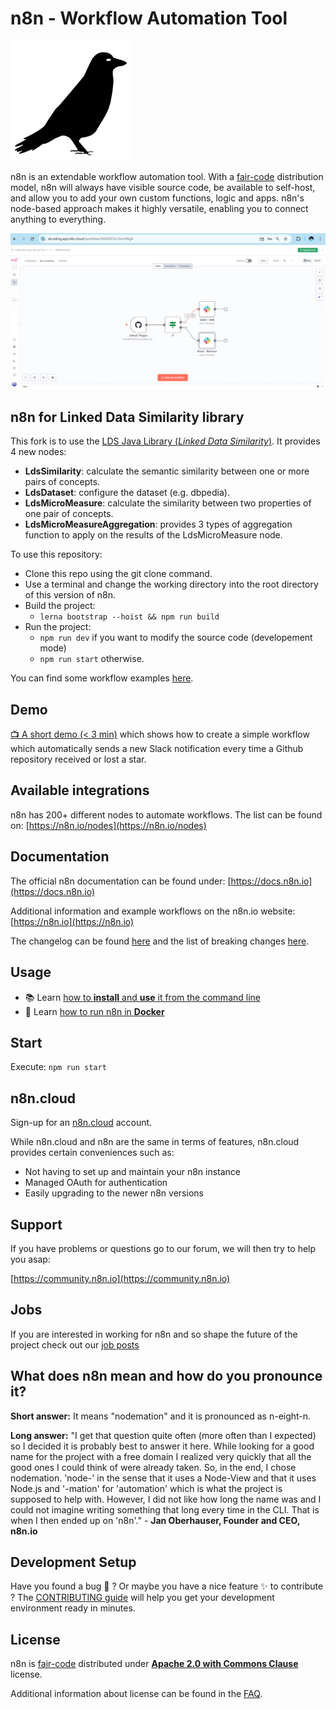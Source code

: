 # n8n - Workflow Automation Tool

![n8n.io - Workflow Automation](https://raw.githubusercontent.com/n8n-io/n8n/master/assets/n8n-logo.png)

n8n is an extendable workflow automation tool. With a [fair-code](http://faircode.io) distribution model, n8n will always have visible source code, be available to self-host, and allow you to add your own custom functions, logic and apps. n8n's node-based approach makes it highly versatile, enabling you to connect anything to everything.

<a href="https://raw.githubusercontent.com/n8n-io/n8n/master/assets/n8n-screenshot.png"><img src="https://raw.githubusercontent.com/n8n-io/n8n/master/assets/n8n-screenshot.png" width="550" alt="n8n.io - Screenshot"></a>

## n8n for Linked Data Similarity library

This fork is to use the [LDS Java Library (*Linked Data Similarity*)](https://github.com/FouadKom/lds). It provides 4 new nodes:

- **LdsSimilarity**: calculate the semantic similarity between one or more pairs of concepts.
- **LdsDataset**: configure the dataset (e.g. dbpedia).
- **LdsMicroMeasure**: calculate the similarity between two properties of one pair of concepts.
- **LdsMicroMeasureAggregation**: provides 3 types of aggregation function to apply on the results of the LdsMicroMeasure node.

To use this repository:

- Clone this repo using the git clone command.
- Use a terminal and change the working directory into the root directory of this version of n8n.
- Build the project:
  - `lerna bootstrap --hoist && npm run build`
- Run the project:
  - `npm run dev` if you want to modify the source code (developement mode)
  - `npm run start` otherwise.

You can find some workflow examples [here](https://github.com/Asteda/n8n/tree/master/workflows-examples).

## Demo

[:tv: A short demo (< 3 min)](https://www.youtube.com/watch?v=3w7xIMKLVAg) which shows how to create a simple workflow which
automatically sends a new Slack notification every time a Github repository
received or lost a star.

## Available integrations

n8n has 200+ different nodes to automate workflows. The list can be found on: [https://n8n.io/nodes](https://n8n.io/nodes)


## Documentation

The official n8n documentation can be found under: [https://docs.n8n.io](https://docs.n8n.io)

Additional information and example workflows on the n8n.io website: [https://n8n.io](https://n8n.io)

The changelog can be found [here](https://docs.n8n.io/reference/changelog.html) and the list of breaking changes [here](https://github.com/n8n-io/n8n/blob/master/packages/cli/BREAKING-CHANGES.md).


## Usage

- :books: Learn [how to **install** and **use** it from the command line](https://github.com/n8n-io/n8n/tree/master/packages/cli/README.md)
- :whale: Learn [how to run n8n in **Docker**](https://github.com/n8n-io/n8n/tree/master/docker/images/n8n/README.md)



## Start

Execute: `npm run start`



## n8n.cloud

Sign-up for an [n8n.cloud](https://www.n8n.cloud/) account.

While n8n.cloud and n8n are the same in terms of features, n8n.cloud provides certain conveniences such as:
- Not having to set up and maintain your n8n instance
- Managed OAuth for authentication
- Easily upgrading to the newer n8n versions



## Support

If you have problems or questions go to our forum, we will then try to help you asap:

[https://community.n8n.io](https://community.n8n.io)



## Jobs

If you are interested in working for n8n and so shape the future of the project
check out our [job posts](https://apply.workable.com/n8n/)



## What does n8n mean and how do you pronounce it?

**Short answer:** It means "nodemation" and it is pronounced as n-eight-n.

**Long answer:** "I get that question quite often (more often than I expected)
so I decided it is probably best to answer it here. While looking for a
good name for the project with a free domain I realized very quickly that all the
good ones I could think of were already taken. So, in the end, I chose
nodemation. 'node-' in the sense that it uses a Node-View and that it uses
Node.js and '-mation' for 'automation' which is what the project is supposed to help with.
However, I did not like how long the name was and I could not imagine writing
something that long every time in the CLI. That is when I then ended up on
'n8n'." - **Jan Oberhauser, Founder and CEO, n8n.io**



## Development Setup

Have you found a bug :bug: ? Or maybe you have a nice feature :sparkles: to contribute ? The [CONTRIBUTING guide](https://github.com/n8n-io/n8n/blob/master/CONTRIBUTING.md) will help you get your development environment ready in minutes.



## License

n8n is [fair-code](http://faircode.io) distributed under [**Apache 2.0 with Commons Clause**](https://github.com/n8n-io/n8n/blob/master/packages/cli/LICENSE.md) license.

Additional information about license can be found in the [FAQ](https://docs.n8n.io/#/faq?id=license).
